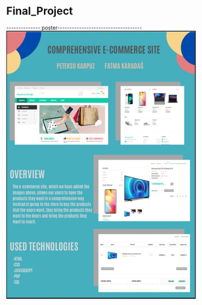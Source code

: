# Final_Project




-------------- poster-----------------------------------
<img src="img.jpeg" width="auto">
